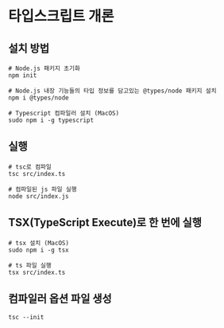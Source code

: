 # 타입스크립트 개론

## 설치 방법

```shell
# Node.js 패키지 초기화
npm init

# Node.js 내장 기능들의 타입 정보를 담고있는 @types/node 패키지 설치
npm i @types/node

# Typescript 컴파일러 설치 (MacOS)
sudo npm i -g typescript
```

## 실행

```shell
# tsc로 컴파일
tsc src/index.ts

# 컴파일된 js 파일 실행
node src/index.js
```

## TSX(TypeScript Execute)로 한 번에 실행

```shell
# tsx 설치 (MacOS)
sudo npm i -g tsx

# ts 파일 실행
tsx src/index.ts
```

## 컴파일러 옵션 파일 생성

```shell
tsc --init
```